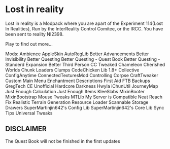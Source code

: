 # Lost in reality

Lost in reality is a Modpack where you are apart of the Experiment 114(Lost In Realities), Run by the InterReality Control Comitee, or the IRCC.
You have been sent to reality NI2398.

Play to find out more...

Mods:
Ambience
AppleSkin
AutoRegLib
Better Advancements
Better Invisibility
Better Questing
Better Questing - Quest Book
Better Questing - Standerd Expansion
Better Third Person
CC Tweaked
Chameleon
Cherished Worlds
Chunk Loaders
Clumps
CodeChicken Lib 1.8+
Collective
ConfigAnytime
ConnectedTexturesMod
Controlling
Corpse
CraftTweaker
Custom Main Menu
Enchantment Descriptions
First Aid
FTB Backups
GregTech CE Unofficial
Hardcore Darkness
Hwyla
iChunUtil
JourneyMap
Just Enough Calculation
Just Enough Items
KleeSlabs
MixinBooter
MixinBootstrap
Mouse Tweaks
MTLib
My Server is Compatible
Neat
Reach Fix
Realistic Terrain Generation
Resource Loader
Scannable
Storage Drawers
SuperMartinjin642's Config Lib
SuperMartinjin642's Core Lib
Sync
Tips
Universal Tweaks

## DISCLAIMER
The Quest Book will not be finished in the first updates

